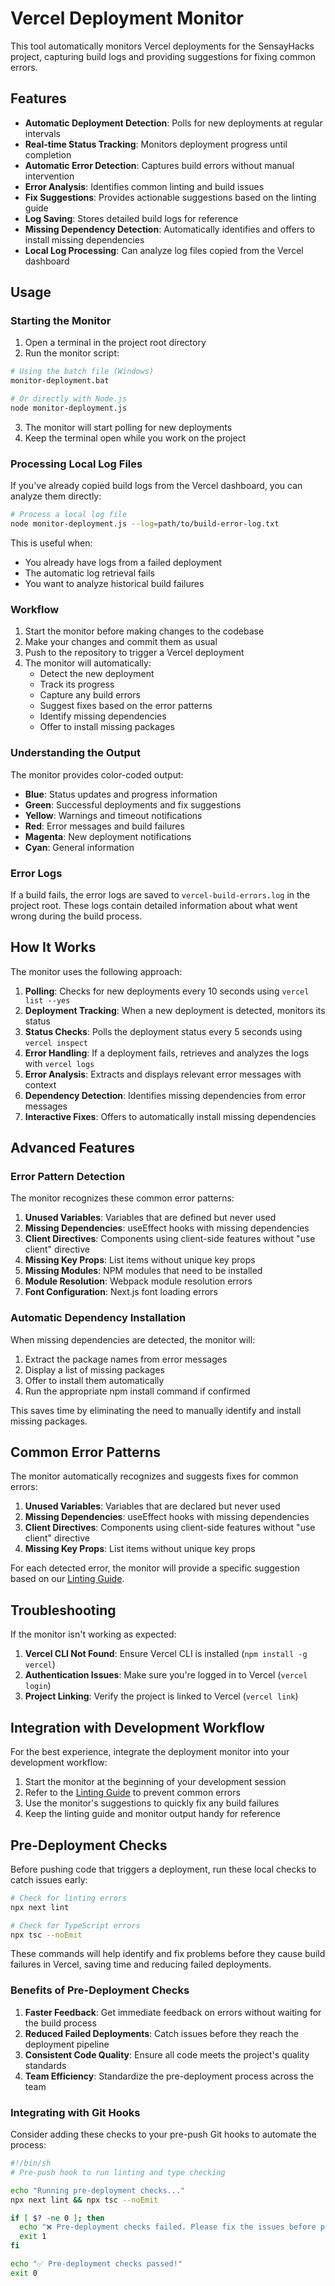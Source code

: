# Vercel Deployment Monitor

This tool automatically monitors Vercel deployments for the SensayHacks project, capturing build logs and providing suggestions for fixing common errors.

## Features

- **Automatic Deployment Detection**: Polls for new deployments at regular intervals
- **Real-time Status Tracking**: Monitors deployment progress until completion
- **Automatic Error Detection**: Captures build errors without manual intervention
- **Error Analysis**: Identifies common linting and build issues
- **Fix Suggestions**: Provides actionable suggestions based on the linting guide
- **Log Saving**: Stores detailed build logs for reference
- **Missing Dependency Detection**: Automatically identifies and offers to install missing dependencies
- **Local Log Processing**: Can analyze log files copied from the Vercel dashboard

## Usage

### Starting the Monitor

1. Open a terminal in the project root directory
2. Run the monitor script:

```bash
# Using the batch file (Windows)
monitor-deployment.bat

# Or directly with Node.js
node monitor-deployment.js
```

3. The monitor will start polling for new deployments
4. Keep the terminal open while you work on the project

### Processing Local Log Files

If you've already copied build logs from the Vercel dashboard, you can analyze them directly:

```bash
# Process a local log file
node monitor-deployment.js --log=path/to/build-error-log.txt
```

This is useful when:
- You already have logs from a failed deployment
- The automatic log retrieval fails
- You want to analyze historical build failures

### Workflow

1. Start the monitor before making changes to the codebase
2. Make your changes and commit them as usual
3. Push to the repository to trigger a Vercel deployment
4. The monitor will automatically:
   - Detect the new deployment
   - Track its progress
   - Capture any build errors
   - Suggest fixes based on the error patterns
   - Identify missing dependencies
   - Offer to install missing packages

### Understanding the Output

The monitor provides color-coded output:

- **Blue**: Status updates and progress information
- **Green**: Successful deployments and fix suggestions
- **Yellow**: Warnings and timeout notifications
- **Red**: Error messages and build failures
- **Magenta**: New deployment notifications
- **Cyan**: General information

### Error Logs

If a build fails, the error logs are saved to `vercel-build-errors.log` in the project root. These logs contain detailed information about what went wrong during the build process.

## How It Works

The monitor uses the following approach:

1. **Polling**: Checks for new deployments every 10 seconds using `vercel list --yes`
2. **Deployment Tracking**: When a new deployment is detected, monitors its status
3. **Status Checks**: Polls the deployment status every 5 seconds using `vercel inspect`
4. **Error Handling**: If a deployment fails, retrieves and analyzes the logs with `vercel logs`
5. **Error Analysis**: Extracts and displays relevant error messages with context
6. **Dependency Detection**: Identifies missing dependencies from error messages
7. **Interactive Fixes**: Offers to automatically install missing dependencies

## Advanced Features

### Error Pattern Detection

The monitor recognizes these common error patterns:

1. **Unused Variables**: Variables that are defined but never used
2. **Missing Dependencies**: useEffect hooks with missing dependencies
3. **Client Directives**: Components using client-side features without "use client" directive
4. **Missing Key Props**: List items without unique key props
5. **Missing Modules**: NPM modules that need to be installed
6. **Module Resolution**: Webpack module resolution errors
7. **Font Configuration**: Next.js font loading errors

### Automatic Dependency Installation

When missing dependencies are detected, the monitor will:

1. Extract the package names from error messages
2. Display a list of missing packages
3. Offer to install them automatically
4. Run the appropriate npm install command if confirmed

This saves time by eliminating the need to manually identify and install missing packages.

## Common Error Patterns

The monitor automatically recognizes and suggests fixes for common errors:

1. **Unused Variables**: Variables that are declared but never used
2. **Missing Dependencies**: useEffect hooks with missing dependencies
3. **Client Directives**: Components using client-side features without "use client" directive
4. **Missing Key Props**: List items without unique key props

For each detected error, the monitor will provide a specific suggestion based on our [Linting Guide](./linting-guide.md).

## Troubleshooting

If the monitor isn't working as expected:

1. **Vercel CLI Not Found**: Ensure Vercel CLI is installed (`npm install -g vercel`)
2. **Authentication Issues**: Make sure you're logged in to Vercel (`vercel login`)
3. **Project Linking**: Verify the project is linked to Vercel (`vercel link`)

## Integration with Development Workflow

For the best experience, integrate the deployment monitor into your development workflow:

1. Start the monitor at the beginning of your development session
2. Refer to the [Linting Guide](./linting-guide.md) to prevent common errors
3. Use the monitor's suggestions to quickly fix any build failures
4. Keep the linting guide and monitor output handy for reference

## Pre-Deployment Checks

Before pushing code that triggers a deployment, run these local checks to catch issues early:

```bash
# Check for linting errors
npx next lint

# Check for TypeScript errors
npx tsc --noEmit
```

These commands will help identify and fix problems before they cause build failures in Vercel, saving time and reducing failed deployments.

### Benefits of Pre-Deployment Checks

1. **Faster Feedback**: Get immediate feedback on errors without waiting for the build process
2. **Reduced Failed Deployments**: Catch issues before they reach the deployment pipeline
3. **Consistent Code Quality**: Ensure all code meets the project's quality standards
4. **Team Efficiency**: Standardize the pre-deployment process across the team

### Integrating with Git Hooks

Consider adding these checks to your pre-push Git hooks to automate the process:

```bash
#!/bin/sh
# Pre-push hook to run linting and type checking

echo "Running pre-deployment checks..."
npx next lint && npx tsc --noEmit

if [ $? -ne 0 ]; then
  echo "❌ Pre-deployment checks failed. Please fix the issues before pushing."
  exit 1
fi

echo "✅ Pre-deployment checks passed!"
exit 0
```
